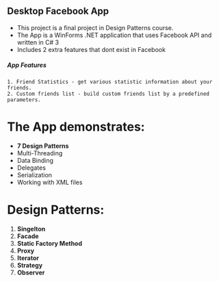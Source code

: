 ## Desktop Facebook App


- This project is a final project in Design Patterns course.
- The App  is a WinForms .NET application that uses Facebook API and written in C# 3
- Includes 2 extra features that dont exist in Facebook
##### App Features
	1. Friend Statistics - get various statistic information about your friends.
	2. Custom friends list - build custom friends list by a predefined parameters.

# The App demonstrates:
- **7 Design Patterns**
- Multi-Threading 
- Data Binding
- Delegates
- Serialization
- Working with XML files

#  Design Patterns:
1. **Singelton**
2. **Facade**
3. **Static Factory Method**
4. **Proxy**
5. **Iterator**
6. **Strategy**
7. **Observer**

